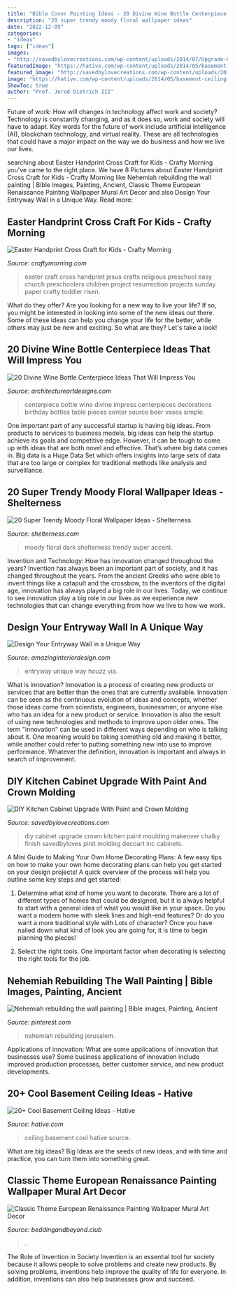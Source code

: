 ```yaml
---
title: "Bible Cover Painting Ideas - 20 Divine Wine Bottle Centerpiece Ideas That Will Impress You"
description: "20 super trendy moody floral wallpaper ideas"
date: "2022-12-09"
categories:
- "ideas"
tags: ["ideas"]
images:
- "http://savedbylovecreations.com/wp-content/uploads/2014/07/Upgrade-Cabinet-Makeover-with-DIY-crown-moulding-and-chalky-finish-@DecoArt_Inc-@savedbyloves.png"
featuredImage: "https://hative.com/wp-content/uploads/2014/05/basement-ceiling-ideas/4-ceiling-drawers-basement-ceiling.jpg"
featured_image: "http://savedbylovecreations.com/wp-content/uploads/2014/07/Upgrade-Cabinet-Makeover-with-DIY-crown-moulding-and-chalky-finish-@DecoArt_Inc-@savedbyloves.png"
image: "https://hative.com/wp-content/uploads/2014/05/basement-ceiling-ideas/4-ceiling-drawers-basement-ceiling.jpg"
ShowToc: true
author: "Prof. Jerod Dietrich III"
---
```



Future of work: How will changes in technology affect work and society?
Technology is constantly changing, and as it does so, work and society will have to adapt. Key words for the future of work include artificial intelligence (AI), blockchain technology, and virtual reality. These are all technologies that could have a major impact on the way we do business and how we live our lives.

	

		
searching about Easter Handprint Cross Craft for Kids - Crafty Morning you've came to the right place. We have 8 Pictures about Easter Handprint Cross Craft for Kids - Crafty Morning like Nehemiah rebuilding the wall painting | Bible images, Painting, Ancient, Classic Theme European Renaissance Painting Wallpaper Mural Art Decor and also Design Your Entryway Wall in a Unique Way. Read more:
		
    
## Easter Handprint Cross Craft For Kids - Crafty Morning

<img loading=lazy src="http://www.craftymorning.com/wp-content/uploads/2014/03/jesus-cross-easter-craft.png" onerror="this.onerror=null;this.src='https://tse4.mm.bing.net/th?id=OIP.QZjlBFlitxt8eyUN_C8uJwHaN9&amp;pid=15.1';" alt="Easter Handprint Cross Craft for Kids - Crafty Morning">

_Source: craftymorning.com_

>easter craft cross handprint jesus crafts religious preschool easy church preschoolers children project resurrection projects sunday paper crafty toddler risen. 

	

What do they offer?
Are you looking for a new way to live your life? If so, you might be interested in looking into some of the new ideas out there. Some of these ideas can help you change your life for the better, while others may just be new and exciting. So what are they? Let's take a look!

    
## 20 Divine Wine Bottle Centerpiece Ideas That Will Impress You

<img loading=lazy src="http://www.architectureartdesigns.com/wp-content/uploads/2016/10/14-14.jpg" onerror="this.onerror=null;this.src='https://tse2.mm.bing.net/th?id=OIP.VOoPHUiD1je7sv1r33v9sQHaMW&amp;pid=15.1';" alt="20 Divine Wine Bottle Centerpiece Ideas That Will Impress You">

_Source: architectureartdesigns.com_

>centerpiece bottle wine divine impress centerpieces decorations birthday bottles table pieces center source beer vases simple. 

	

One important part of any successful startup is having big ideas. From products to services to business models, big ideas can help the startup achieve its goals and competitive edge. However, it can be tough to come up with ideas that are both novel and effective. That’s where big data comes in. Big data is a Huge Data Set which offers insights into large sets of data that are too large or complex for traditional methods like analysis and surveillance.

    
## 20 Super Trendy Moody Floral Wallpaper Ideas - Shelterness

<img loading=lazy src="https://i.shelterness.com/2017/05/11-a-gorgeous-moody-floral-wall-looking-like-an-antique-painting.jpg" onerror="this.onerror=null;this.src='https://tse2.mm.bing.net/th?id=OIP.NfDQjy5ldOHFtHeDRU3gQQHaLG&amp;pid=15.1';" alt="20 Super Trendy Moody Floral Wallpaper Ideas - Shelterness">

_Source: shelterness.com_

>moody floral dark shelterness trendy super accent. 

	

Invention and Technology: How has innovation changed throughout the years?
Invention has always been an important part of society, and it has changed throughout the years. From the ancient Greeks who were able to invent things like a catapult and the crossbow, to the inventors of the digital age, innovation has always played a big role in our lives. Today, we continue to see innovation play a big role in our lives as we experience new technologies that can change everything from how we live to how we work.

    
## Design Your Entryway Wall In A Unique Way

<img loading=lazy src="http://www.amazinginteriordesign.com/wp-content/uploads/2017/05/Design-Your-Entryway-Wall-in-a-Unique-Way-5.jpg" onerror="this.onerror=null;this.src='https://tse3.mm.bing.net/th?id=OIP.cR5SA1n9nBmVuJ2CJDPniQHaK_&amp;pid=15.1';" alt="Design Your Entryway Wall in a Unique Way">

_Source: amazinginteriordesign.com_

>entryway unique way houzz via. 

	

What is innovation?
Innovation is a process of creating new products or services that are better than the ones that are currently available. Innovation can be seen as the continuous evolution of ideas and concepts, whether those ideas come from scientists, engineers, businessmen, or anyone else who has an idea for a new product or service. Innovation is also the result of using new technologies and methods to improve upon older ones.
The term "innovation" can be used in different ways depending on who is talking about it. One meaning would be taking something old and making it better, while another could refer to putting something new into use to improve performance. Whatever the definition, innovation is important and always in search of improvement.

    
## DIY Kitchen Cabinet Upgrade With Paint And Crown Molding

<img loading=lazy src="http://savedbylovecreations.com/wp-content/uploads/2014/07/Upgrade-Cabinet-Makeover-with-DIY-crown-moulding-and-chalky-finish-@DecoArt_Inc-@savedbyloves.png" onerror="this.onerror=null;this.src='https://tse1.mm.bing.net/th?id=OIP.19R_Q4D08g7cOsKGSuMg3QHaKS&amp;pid=15.1';" alt="DIY Kitchen Cabinet Upgrade With Paint and Crown Molding">

_Source: savedbylovecreations.com_

>diy cabinet upgrade crown kitchen paint moulding makeover chalky finish savedbyloves pinit molding decoart inc cabinets. 

	

A Mini Guide to Making Your Own Home Decorating Plans:
A few easy tips on how to make your own home decorating plans can help you get started on your design projects! A quick overview of the process will help you outline some key steps and get started:
1. Determine what kind of home you want to decorate. There are a lot of different types of homes that could be designed, but it is always helpful to start with a general idea of what you would like in your space. Do you want a modern home with sleek lines and high-end features? Or do you want a more traditional style with Lots of character? Once you have nailed down what kind of look you are going for, it is time to begin planning the pieces!

2. Select the right tools. One important factor when decorating is selecting the right tools for the job.

    
## Nehemiah Rebuilding The Wall Painting | Bible Images, Painting, Ancient

<img loading=lazy src="https://i.pinimg.com/736x/7e/a3/bb/7ea3bb374b7c74e6303c9f7aeae8ff3d.jpg" onerror="this.onerror=null;this.src='https://tse4.mm.bing.net/th?id=OIP.lxLStLtG9oXiAWLgyIHWPwHaK9&amp;pid=15.1';" alt="Nehemiah rebuilding the wall painting | Bible images, Painting, Ancient">

_Source: pinterest.com_

>nehemiah rebuilding jerusalem. 

	

Applications of innovation: What are some applications of innovation that businesses use?
Some business applications of innovation include improved production processes, better customer service, and new product developments.

    
## 20+ Cool Basement Ceiling Ideas - Hative

<img loading=lazy src="https://hative.com/wp-content/uploads/2014/05/basement-ceiling-ideas/4-ceiling-drawers-basement-ceiling.jpg" onerror="this.onerror=null;this.src='https://tse4.mm.bing.net/th?id=OIP.F72CczuyWgsiq_X30SkZNgHaHa&amp;pid=15.1';" alt="20+ Cool Basement Ceiling Ideas - Hative">

_Source: hative.com_

>ceiling basement cool hative source. 

	

What are big ideas?
Big Ideas are the seeds of new ideas, and with time and practice, you can turn them into something great.

    
## Classic Theme European Renaissance Painting Wallpaper Mural Art Decor

<img loading=lazy src="http://cdn.shopify.com/s/files/1/1008/8768/products/diantu-renaissance-painting-mural1_1024x1024.jpg?v=1614739561" onerror="this.onerror=null;this.src='https://tse3.mm.bing.net/th?id=OIP.7uYthntu1Z14KBrrvYkLSAHaF-&amp;pid=15.1';" alt="Classic Theme European Renaissance Painting Wallpaper Mural Art Decor">

_Source: beddingandbeyond.club_

>. 

	

The Role of Invention in Society
Invention is an essential tool for society because it allows people to solve problems and create new products. By solving problems, inventions help improve the quality of life for everyone. In addition, inventions can also help businesses grow and succeed.

